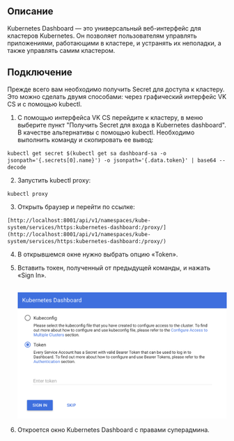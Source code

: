 Описание
--------

Kubernetes Dashboard — это универсальный веб-интерфейс для кластеров Kubernetes. Он позволяет пользователям управлять приложениями, работающими в кластере, и устранять их неполадки, а также управлять самим кластером.

Подключение
-----------

Прежде всего вам необходимо получить Secret для доступа к кластеру. Это можно сделать двумя способами: через графический интерфейс VK CS и с помощью kubectl.

1.  С помощью интерфейса VK CS перейдите к кластеру, в меню выберите пункт "Получить Secret для входа в Kubernetes dashboard". В качестве альтернативы с помощью kubectl. Необходимо выполнить команду и скопировать ее вывод:

```
kubectl get secret $(kubectl get sa dashboard-sa -o jsonpath='{.secrets[0].name}') -o jsonpath='{.data.token}' | base64 --decode
```

2.  Запустить kubectl proxy:

```
kubectl proxy
```

3.  Открыть браузер и перейти по ссылке:

```
[http://localhost:8001/api/v1/namespaces/kube-system/services/https:kubernetes-dashboard:/proxy/](http://localhost:8001/api/v1/namespaces/kube-system/services/https:kubernetes-dashboard:/proxy/)
```

4.  В открывшемся окне нужно выбрать опцию «Token».
5.  Вставить токен, полученный от предыдущей команды, и нажать «Sign In».
    
     ![](./assets/1598991200265-1598991200264.png)
    
6.  Откроется окно Kubernetes Dashboard с правами суперадмина.